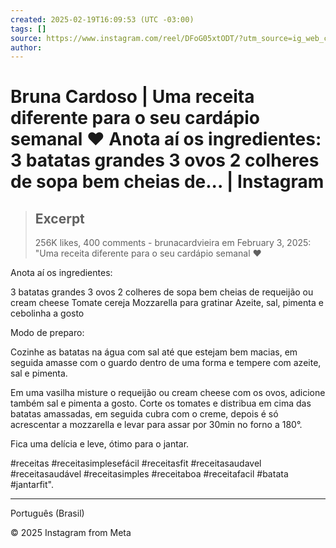 ```yaml
---
created: 2025-02-19T16:09:53 (UTC -03:00)
tags: []
source: https://www.instagram.com/reel/DFoG05xtODT/?utm_source=ig_web_copy_link
author: 
---
```


# Bruna Cardoso | Uma receita diferente para o seu cardápio semanal ❤️ Anota aí os ingredientes: 3 batatas grandes 3 ovos 2 colheres de sopa bem cheias de... | Instagram

> ## Excerpt
> 256K likes, 400 comments - brunacardvieira em February 3, 2025: "Uma receita diferente para o seu cardápio semanal ❤️

Anota aí os ingredientes: 

3 batatas grandes
3 ovos
2 colheres de sopa bem cheias de requeijão ou cream cheese 
Tomate cereja 
Mozzarella para gratinar 
Azeite, sal, pimenta e cebolinha a gosto 

Modo de preparo: 

Cozinhe as batatas na água com sal até que estejam bem macias, em seguida amasse com o guardo dentro de uma forma e tempere com azeite, sal e pimenta. 

Em uma vasilha misture o requeijão ou cream cheese com os ovos, adicione também sal e pimenta a gosto. 
Corte os tomates e distribua em cima das batatas amassadas, em seguida cubra com o creme, depois é só acrescentar  a mozzarella e levar para assar por 30min no forno a 180°.

Fica uma delícia e leve, ótimo para o jantar. 

#receitas  #receitasimplesefácil #receitasfit #receitasaudavel #receitasaudável #receitasimples #receitaboa #receitafacil #batata #jantarfit".

---
Português (Brasil)

© 2025 Instagram from Meta
